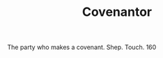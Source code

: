---
title: Covenantor
letter: C
permalink: "/definitions/bld-covenantor.html"
body: The party who makes a covenant. Shep. Touch. 160
published_at: '2018-07-07'
source: Black's Law Dictionary 2nd Ed (1910)
layout: post
---